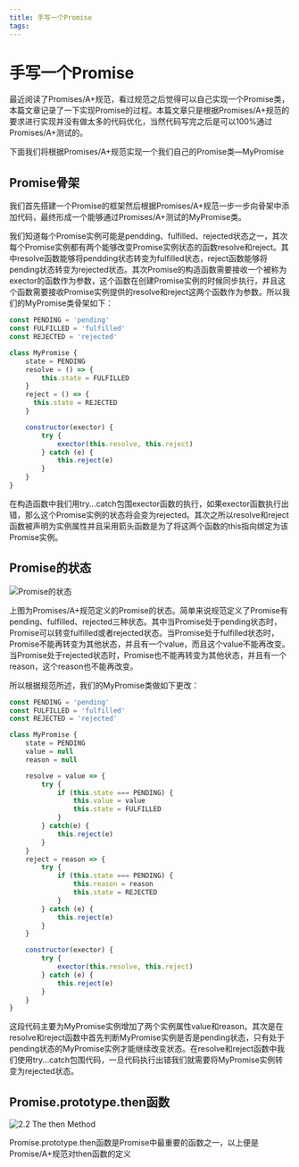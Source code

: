 ```yaml
---
title: 手写一个Promise
tags:
---
```


# 手写一个Promise

最近阅读了Promises/A+规范，看过规范之后觉得可以自己实现一个Promise类，本篇文章记录了一下实现Promise的过程。本篇文章只是根据Promises/A+规范的要求进行实现并没有做太多的代码优化，当然代码写完之后是可以100%通过Promises/A+测试的。

下面我们将根据Promises/A+规范实现一个我们自己的Promise类—MyPromise

## Promise骨架

我们首先搭建一个Promise的框架然后根据Promises/A+规范一步一步向骨架中添加代码，最终形成一个能够通过Promises/A+测试的MyPromise类。

我们知道每个Promise实例可能是pendding、fulfilled、rejected状态之一，其次每个Promise实例都有两个能够改变Promise实例状态的函数resolve和reject。其中resolve函数能够将pendding状态转变为fulfilled状态，reject函数能够将pending状态转变为rejected状态。其次Promise的构造函数需要接收一个被称为exector的函数作为参数，这个函数在创建Promise实例的时候同步执行，并且这个函数需要接收Promise实例提供的resolve和reject这两个函数作为参数。所以我们的MyPromise类骨架如下：

```javascript
const PENDING = 'pending'
const FULFILLED = 'fulfilled'
const REJECTED = 'rejected'

class MyPromise {
  	state = PENDING
    resolve = () => {
    	this.state = FULFILLED
    }
    reject = () => {
      this.state = REJECTED
    }

    constructor(exector) {
        try {
            exector(this.resolve, this.reject)
        } catch (e) {
            this.reject(e)
        }
    }
}
```

在构造函数中我们用try...catch包围exector函数的执行，如果exector函数执行出错，那么这个Promise实例的状态将会变为rejected。其次之所以resolve和reject函数被声明为实例属性并且采用箭头函数是为了将这两个函数的this指向绑定为该Promise实例。

## Promise的状态

![Promise的状态](https://picture-glimmertreasure-com.oss-cn-hangzhou.aliyuncs.com/2.1%20Promise%20States.jpg)

上图为Promises/A+规范定义的Promise的状态。简单来说规范定义了Promise有pending、fulfilled、rejected三种状态。其中当Promise处于pending状态时，Promise可以转变fulfilled或者rejected状态。当Promise处于fulfilled状态时，Promise不能再转变为其他状态，并且有一个value，而且这个value不能再改变。当Promise处于rejected状态时，Promise也不能再转变为其他状态，并且有一个reason，这个reason也不能再改变。

所以根据规范所述，我们的MyPromise类做如下更改：

```javascript
const PENDING = 'pending'
const FULFILLED = 'fulfilled'
const REJECTED = 'rejected'

class MyPromise {
    state = PENDING
    value = null
    reason = null

    resolve = value => {
        try {
            if (this.state === PENDING) {
                this.value = value
                this.state = FULFILLED
            }
        } catch(e) {
            this.reject(e)
        }
    }
    reject = reason => {
        try {
            if (this.state === PENDING) {
                this.reason = reason
                this.state = REJECTED
            }
        } catch (e) {
            this.reject(e)
        }
    }

    constructor(exector) {
        try {
            exector(this.resolve, this.reject)
        } catch (e) {
            this.reject(e)
        }
    }
}
```

这段代码主要为MyPromise实例增加了两个实例属性value和reason。其次是在resolve和reject函数中首先判断MyPromise实例是否是pending状态，只有处于pending状态的MyPromise实例才能继续改变状态。在resolve和reject函数中我们使用try...catch包围代码，一旦代码执行出错我们就需要将MyPromise实例转变为rejected状态。

## Promise.prototype.then函数

![2.2 The then Method](https://picture-glimmertreasure-com.oss-cn-hangzhou.aliyuncs.com/2.2%20The%20then%20Method.jpg)

Promise.prototype.then函数是Promise中最重要的函数之一，以上便是Promise/A+规范对then函数的定义
